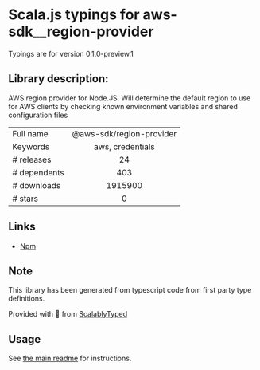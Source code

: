 
# Scala.js typings for aws-sdk__region-provider

Typings are for version 0.1.0-preview.1

## Library description:
AWS region provider for Node.JS. Will determine the default region to use for AWS clients by checking known environment variables and shared configuration files

|                    |                 |
| ------------------ | :-------------: |
| Full name          | @aws-sdk/region-provider |
| Keywords           | aws, credentials |
| # releases         | 24 |
| # dependents       | 403 |
| # downloads        | 1915900 |
| # stars            | 0 |

## Links
- [Npm](https://www.npmjs.com/package/%40aws-sdk%2Fregion-provider)
    


## Note
This library has been generated from typescript code from first party type definitions.

Provided with :purple_heart: from [ScalablyTyped](https://github.com/oyvindberg/ScalablyTyped)

## Usage
See [the main readme](../../readme.md) for instructions.


